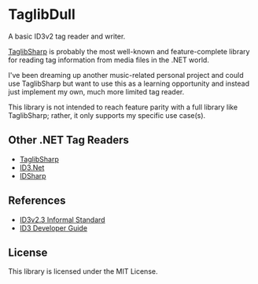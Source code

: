 # TaglibDull

A basic ID3v2 tag reader and writer.

[TaglibSharp](https://github.com/mono/taglib-sharp) is probably the most well-known and feature-complete library for reading tag information from media files in the .NET world. 

I've been dreaming up another music-related personal project and could use TaglibSharp but want to use this as a learning opportunity and instead just implement my own, much more limited tag reader. 

This library is not intended to reach feature parity with a full library like TaglibSharp; rather, it only supports my specific use case(s).

## Other .NET Tag Readers

- [TaglibSharp](https://github.com/mono/taglib-sharp)
- [ID3.Net](https://github.com/JeevanJames/Id3)
- [IDSharp](https://github.com/judwhite/IdSharp)

## References

- [ID3v2.3 Informal Standard](https://id3.org/id3v2.3.0)
- [ID3 Developer Guide](https://id3.org/id3guide)

## License

This library is licensed under the MIT License.
